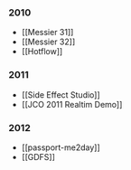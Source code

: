 ### 2010
* [[Messier 31]]
* [[Messier 32]]
* [[Hotflow]]

### 2011
* [[Side Effect Studio]]
* [[JCO 2011 Realtim Demo]]

### 2012
* [[passport-me2day]]
* [[GDFS]]